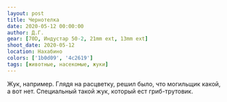 ```yaml
---
layout: post
title: Чернотелка
date: 2020-05-12 00:00:00
author: Д.Г.
gear: [70D, Индустар 50-2, 21mm ext, 13mm ext]
shoot_date: 2020-05-12
location: Нахабино
colors: ['1b0d09', '4c2619']
tags: [животные, насекомые, жуки]
---
```

Жук, например. Глядя на расцветку, решил было, что могильщик какой, а вот нет. Специальный такой жук, который ест гриб-трутовик.
